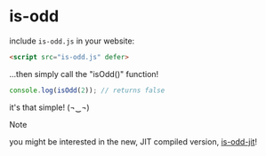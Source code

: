 # is-odd
include `is-odd.js` in your website:
```html
<script src="is-odd.js" defer>
```
...then simply call the "isOdd()" function!
```js
console.log(isOdd(2)); // returns false
```
it's that simple! (¬‿¬)

> [!NOTE]
> you might be interested in the new, JIT compiled version, [is-odd-jit](https://github.com/ascpixi/is-odd-jit)! 
